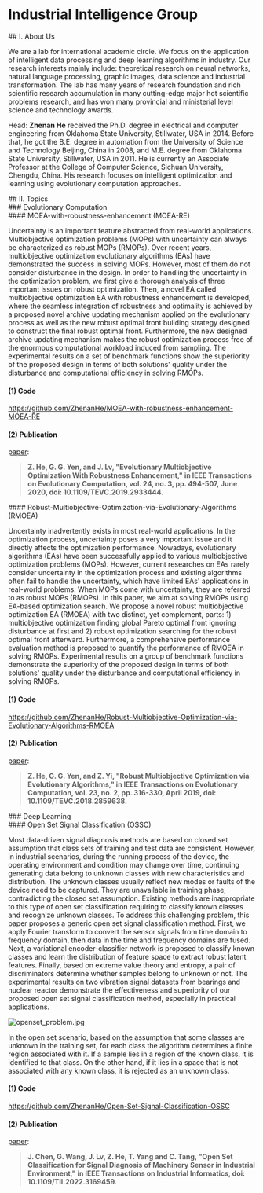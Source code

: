 # Industrial Intelligence Group

<summary>## I. About Us</summary>

We are a lab for international academic circle. We focus on the application of intelligent data processing and deep learning algorithms in industry. Our research interests mainly include: theoretical research on neural networks, natural language processing, graphic images, data science and industrial transformation. The lab has many years of research foundation and rich scientific research accumulation in many cutting-edge major hot scientific problems research, and has won many provincial and ministerial level science and technology awards.

Head: __Zhenan He__ received the Ph.D. degree in electrical and computer engineering from Oklahoma State University, Stillwater, USA in 2014. Before that, he got the B.E. degree in automation from the University of Science and Technology Beijing, China in 2008, and M.E. degree from Oklahoma State University, Stillwater, USA in 2011.
He is currently an Associate Professor at the College of Computer Science, Sichuan University, Chengdu, China. His research focuses on
intelligent optimization and learning using evolutionary computation approaches.

<summary>## II. Topics</summary>

<summary>### Evolutionary Computation </summary>

<summary>#### MOEA-with-robustness-enhancement (MOEA-RE)</summary>

Uncertainty is an important feature abstracted from real-world applications. Multiobjective optimization problems (MOPs) with uncertainty can always be characterized as robust MOPs (RMOPs). Over recent years, multiobjective optimization evolutionary algorithms (EAs) have demonstrated the success in solving MOPs. However, most of them do not consider disturbance in the design. In order to handling the uncertainty in the optimization problem, we first give a thorough analysis of three important issues on robust optimization. Then, a novel EA called multiobjective optimization EA with robustness enhancement is developed, where the seamless integration of robustness and optimality is achieved by a proposed novel archive updating mechanism applied on the evolutionary process as well as the new robust optimal front building strategy designed to construct the final robust optimal front. Furthermore, the new designed archive updating mechanism makes the robust optimization process free of the enormous computational workload induced from sampling. The experimental results on a set of benchmark functions show the superiority of the proposed design in terms of both solutions' quality under the disturbance and computational efficiency in solving RMOPs.

#### (1) Code

https://github.com/ZhenanHe/MOEA-with-robustness-enhancement-MOEA-RE

#### (2) Publication

[paper](https://ieeexplore.ieee.org/document/8789665):

> **Z. He, G. G. Yen, and J. Lv, "Evolutionary Multiobjective Optimization With Robustness Enhancement," in IEEE Transactions on Evolutionary Computation, vol. 24, no. 3, pp. 494-507, June 2020, doi: 10.1109/TEVC.2019.2933444.**

<summary>#### Robust-Multiobjective-Optimization-via-Evolutionary-Algorithms (RMOEA)</summary>

Uncertainty inadvertently exists in most real-world applications. In the optimization process, uncertainty poses a very important issue and it directly affects the optimization performance. Nowadays, evolutionary algorithms (EAs) have been successfully applied to various multiobjective optimization problems (MOPs). However, current researches on EAs rarely consider uncertainty in the optimization process and existing algorithms often fail to handle the uncertainty, which have limited EAs' applications in real-world problems. When MOPs come with uncertainty, they are referred to as robust MOPs (RMOPs). In this paper, we aim at solving RMOPs using EA-based optimization search. We propose a novel robust multiobjective optimization EA (RMOEA) with two distinct, yet complement, parts: 1) multiobjective optimization finding global Pareto optimal front ignoring disturbance at first and 2) robust optimization searching for the robust optimal front afterward. Furthermore, a comprehensive performance evaluation method is proposed to quantify the performance of RMOEA in solving RMOPs. Experimental results on a group of benchmark functions demonstrate the superiority of the proposed design in terms of both solutions' quality under the disturbance and computational efficiency in solving RMOPs.

#### (1) Code

https://github.com/ZhenanHe/Robust-Multiobjective-Optimization-via-Evolutionary-Algorithms-RMOEA

#### (2) Publication

[paper](https://ieeexplore.ieee.org/document/8419222):

> **Z. He, G. G. Yen, and Z. Yi, "Robust Multiobjective Optimization via Evolutionary Algorithms," in IEEE Transactions on Evolutionary Computation, vol. 23, no. 2, pp. 316-330, April 2019, doi: 10.1109/TEVC.2018.2859638.**

<summary>### Deep Learning</summary>

<summary>#### Open Set Signal Classification (OSSC)</summary>

Most data-driven signal diagnosis methods are based on closed set assumption that class sets of training and test data are consistent. However, in industrial scenarios, during the running process of the device, the operating environment and condition may change over time, continuing generating data belong to unknown classes with new characteristics and distribution. The unknown classes usually reflect new modes or faults of the device need to be captured. They are unavailable in training phase, contradicting the closed set assumption. Existing methods are inappropriate to this type of open set classification requiring to classify known classes and recognize unknown classes. To address this challenging problem, this paper proposes a generic open set signal classification method. First, we apply Fourier transform to convert the sensor signals from time domain to frequency domain, then data in the time and frequency domains are fused. Next, a variational encoder-classifier network is proposed to classify known classes and learn the distribution of feature space to extract robust latent features. Finally, based on extreme value theory and entropy, a pair of discriminators determine whether samples belong to unknown or not. The experimental results on two vibration signal datasets from bearings and nuclear reactor demonstrate the effectiveness and superiority of our proposed open set signal classification method, especially in practical applications.

![openset_problem.jpg](https://s2.loli.net/2022/06/21/HRQKEFeMiZwAVrD.png)

In the open set scenario, based on the assumption that some classes are unknown in the training set, for each class the algorithm determines a finite region associated with it. If a sample lies in a region of the known class, it is identified to that class. On the other hand, if it lies in a space that is not associated with any known class, it is rejected as an unknown class.

#### (1) Code

https://github.com/ZhenanHe/Open-Set-Signal-Classification-OSSC

#### (2) Publication

[paper](https://ieeexplore.ieee.org/document/9763052/):

> **J. Chen, G. Wang, J. Lv, Z. He, T. Yang and C. Tang, "Open Set Classification for Signal Diagnosis of Machinery Sensor in Industrial Environment," in IEEE Transactions on Industrial Informatics, doi: 10.1109/TII.2022.3169459.**
